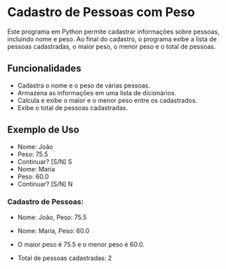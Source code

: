# Cadastro de Pessoas com Peso

Este programa em Python permite cadastrar informações sobre pessoas, incluindo nome e peso. Ao final do cadastro, o programa exibe a lista de pessoas cadastradas, o maior peso, o menor peso e o total de pessoas.

## Funcionalidades

- Cadastra o nome e o peso de várias pessoas.
- Armazena as informações em uma lista de dicionários.
- Calcula e exibe o maior e o menor peso entre os cadastrados.
- Exibe o total de pessoas cadastradas.
 
## Exemplo de Uso
-  Nome: João
-  Peso: 75.5
-  Continuar? [S/N] S
-  Nome: Maria
-  Peso: 60.0
-  Continuar? [S/N] N

### Cadastro de Pessoas:
 - Nome: João, Peso: 75.5
 - Nome: Maria, Peso: 60.0

 - O maior peso é 75.5 e o menor peso é 60.0.
 - Total de pessoas cadastradas: 2
